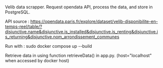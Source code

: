 Velib data scrapper.
Request opendata API, process the data, and store in PostgreSQL.

API source : 
https://opendata.paris.fr/explore/dataset/velib-disponibilite-en-temps-reel/table/?disjunctive.name&disjunctive.is_installed&disjunctive.is_renting&disjunctive.is_returning&disjunctive.nom_arrondissement_communes

Run with :
sudo docker compose up --build

Retrieve data in using function retrieveData() in app.py. (host="localhost" when accessed by docker host)

